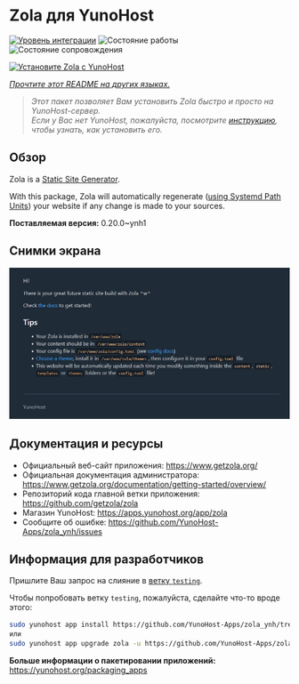 <!--
Важно: этот README был автоматически сгенерирован <https://github.com/YunoHost/apps/tree/master/tools/readme_generator>
Он НЕ ДОЛЖЕН редактироваться вручную.
-->

# Zola для YunoHost

[![Уровень интеграции](https://apps.yunohost.org/badge/integration/zola)](https://ci-apps.yunohost.org/ci/apps/zola/)
![Состояние работы](https://apps.yunohost.org/badge/state/zola)
![Состояние сопровождения](https://apps.yunohost.org/badge/maintained/zola)

[![Установите Zola с YunoHost](https://install-app.yunohost.org/install-with-yunohost.svg)](https://install-app.yunohost.org/?app=zola)

*[Прочтите этот README на других языках.](./ALL_README.md)*

> *Этот пакет позволяет Вам установить Zola быстро и просто на YunoHost-сервер.*  
> *Если у Вас нет YunoHost, пожалуйста, посмотрите [инструкцию](https://yunohost.org/install), чтобы узнать, как установить его.*

## Обзор

Zola is a [Static Site Generator](https://en.wikipedia.org/wiki/Static_site_generator).

With this package, Zola will automatically regenerate ([using Systemd Path Units](https://www.putorius.net/systemd-path-units.html)) your website if any change is made to your sources.


**Поставляемая версия:** 0.20.0~ynh1

## Снимки экрана

![Снимок экрана Zola](./doc/screenshots/zola-screenshot.jpg)

## Документация и ресурсы

- Официальный веб-сайт приложения: <https://www.getzola.org/>
- Официальная документация администратора: <https://www.getzola.org/documentation/getting-started/overview/>
- Репозиторий кода главной ветки приложения: <https://github.com/getzola/zola>
- Магазин YunoHost: <https://apps.yunohost.org/app/zola>
- Сообщите об ошибке: <https://github.com/YunoHost-Apps/zola_ynh/issues>

## Информация для разработчиков

Пришлите Ваш запрос на слияние в [ветку `testing`](https://github.com/YunoHost-Apps/zola_ynh/tree/testing).

Чтобы попробовать ветку `testing`, пожалуйста, сделайте что-то вроде этого:

```bash
sudo yunohost app install https://github.com/YunoHost-Apps/zola_ynh/tree/testing --debug
или
sudo yunohost app upgrade zola -u https://github.com/YunoHost-Apps/zola_ynh/tree/testing --debug
```

**Больше информации о пакетировании приложений:** <https://yunohost.org/packaging_apps>
